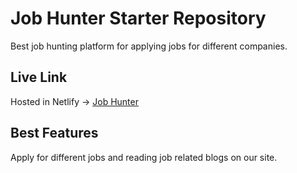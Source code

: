 # Job Hunter Starter Repository

 Best job hunting platform for applying jobs for different companies.

## Live Link
Hosted in Netlify -> [Job Hunter](https://regal-lolly-7c55c9.netlify.app/)

## Best Features
Apply for different jobs and reading job related blogs on our site.